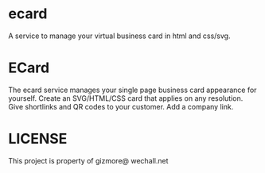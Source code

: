 # ecard
A service to manage your virtual business card in html and css/svg.

# ECard
The ecard service manages your single page business card appearance for yourself.
Create an SVG/HTML/CSS card that applies on any resolution.
Give shortlinks and QR codes to your customer.
Add a company link.

# LICENSE
This project is property of gizmore@ wechall.net
